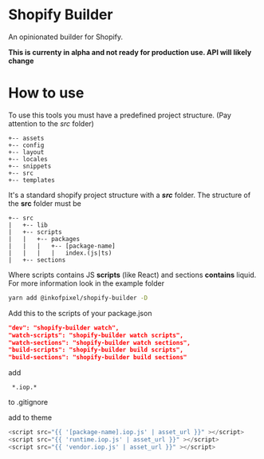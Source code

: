 # Shopify Builder

An opinionated builder for Shopify.

**This is currenty in alpha and not ready for production use. API will likely change**

# How to use

To use this tools you must have a predefined project structure.
(Pay attention to the _src_ folder)

```
+-- assets
+-- config
+-- layout
+-- locales
+-- snippets
+-- src
+-- templates
```

It's a standard shopify project structure with a **_src_** folder.
The structure of the **src** folder must be

```
+-- src
|   +-- lib
|   +-- scripts
|   |   +-- packages
|   |   |   +-- [package-name]
|   |   |   | 	index.(js|ts)
|   +-- sections
```

Where scripts contains JS **scripts** (like React) and sections **contains** liquid. For more information look in the example folder

```bash
yarn add @inkofpixel/shopify-builder -D
```

Add this to the scripts of your package.json

```json
"dev": "shopify-builder watch",
"watch-scripts": "shopify-builder watch scripts",
"watch-sections": "shopify-builder watch sections",
"build-scripts": "shopify-builder build scripts",
"build-sections": "shopify-builder build sections"
```

add

```.gitignore
 *.iop.*
```

to .gitignore

add to theme

```js
<script src="{{ '[package-name].iop.js' | asset_url }}" ></script>
<script src="{{ 'runtime.iop.js' | asset_url }}" ></script>
<script src="{{ 'vendor.iop.js' | asset_url }}" ></script>
```
